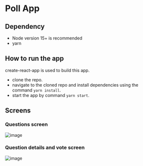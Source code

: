 # Poll App

## Dependency
* Node version 15+ is recommended
* yarn

## How to run the app
create-react-app is used to build this app.

* clone the repo.
* navigate to the cloned repo and install dependencies using the command `yarn install`.
* start the app by command `yarn start`.

## Screens
### Questions screen
![image](https://user-images.githubusercontent.com/26248649/119405835-2f78aa80-bce2-11eb-863c-5a91e79909ee.png)

### Question details and vote screen
![image](https://user-images.githubusercontent.com/26248649/119406084-89797000-bce2-11eb-92cb-295efaf85f75.png)


